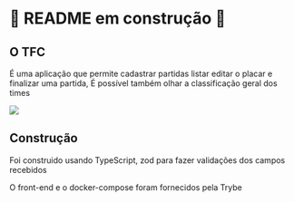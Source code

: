 # 🚧 README em construção 🚧
<!-- Olá, Tryber!
Esse é apenas um arquivo inicial para o README do seu projeto.
É essencial que você preencha esse documento por conta própria, ok?
Não deixe de usar nossas dicas de escrita de README de projetos, e deixe sua criatividade brilhar!
⚠️ IMPORTANTE: você precisa deixar nítido:
- quais arquivos/pastas foram desenvolvidos por você; 
- quais arquivos/pastas foram desenvolvidos por outra pessoa estudante;
- quais arquivos/pastas foram desenvolvidos pela Trybe.
-->

## O TFC

É uma aplicação que permite cadastrar partidas listar editar o placar e finalizar uma partida,
É possível também olhar a classificação geral dos times


<img src="./front-example.png"/>

## Construção

Foi construido usando TypeScript, zod para fazer validações dos campos recebidos

O front-end e o docker-compose foram fornecidos pela Trybe


